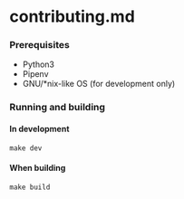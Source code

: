 # contributing.md

### Prerequisites

- Python3
- Pipenv
- GNU/*nix-like OS (for development only)

### Running and building

#### In development
```
make dev
```

#### When building
```
make build
```